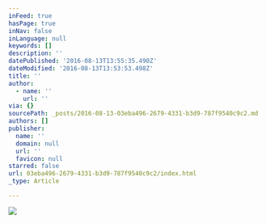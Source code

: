 ```yaml
---
inFeed: true
hasPage: true
inNav: false
inLanguage: null
keywords: []
description: ''
datePublished: '2016-08-13T13:55:35.490Z'
dateModified: '2016-08-13T13:53:53.498Z'
title: ''
author:
  - name: ''
    url: ''
via: {}
sourcePath: _posts/2016-08-13-03eba496-2679-4331-b3d9-787f9540c9c2.md
authors: []
publisher:
  name: ''
  domain: null
  url: ''
  favicon: null
starred: false
url: 03eba496-2679-4331-b3d9-787f9540c9c2/index.html
_type: Article

---
```

![](https://the-grid-user-content.s3-us-west-2.amazonaws.com/8c08b3f6-6167-4dab-a0ea-5fa9b90f2c9e.jpg)